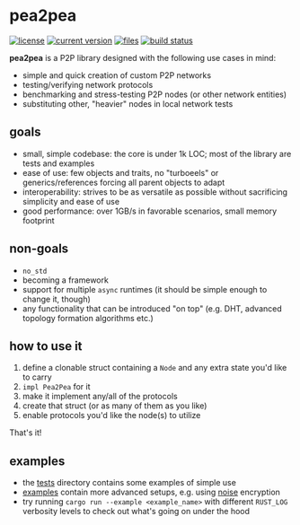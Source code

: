 # pea2pea
[![license](https://img.shields.io/badge/license-CC0-blue)](https://creativecommons.org/publicdomain/zero/1.0/)
[![current version](https://img.shields.io/crates/v/pea2pea)](https://crates.io/crates/pea2pea)
[![files](https://tokei.rs/b1/github/ljedrz/pea2pea?category=files)](https://github.com/ljedrz/pea2pea/tree/master/src)
[![build status](https://img.shields.io/travis/com/ljedrz/pea2pea)](https://travis-ci.com/ljedrz/pea2pea)

**pea2pea** is a P2P library designed with the following use cases in mind:
- simple and quick creation of custom P2P networks
- testing/verifying network protocols
- benchmarking and stress-testing P2P nodes (or other network entities)
- substituting other, "heavier" nodes in local network tests

## goals
- small, simple codebase: the core is under 1k LOC; most of the library are tests and examples
- ease of use: few objects and traits, no "turboeels" or generics/references forcing all parent objects to adapt
- interoperability: strives to be as versatile as possible without sacrificing simplicity and ease of use
- good performance: over 1GB/s in favorable scenarios, small memory footprint

## non-goals
- `no_std`
- becoming a framework
- support for multiple `async` runtimes (it should be simple enough to change it, though)
- any functionality that can be introduced "on top" (e.g. DHT, advanced topology formation algorithms etc.)

## how to use it
1. define a clonable struct containing a `Node` and any extra state you'd like to carry
2. `impl Pea2Pea` for it
3. make it implement any/all of the protocols
4. create that struct (or as many of them as you like)
5. enable protocols you'd like the node(s) to utilize

That's it!

## examples

- the [tests](https://github.com/ljedrz/pea2pea/tree/master/tests) directory contains some examples of simple use
- [examples](https://github.com/ljedrz/pea2pea/tree/master/examples) contain more advanced setups, e.g. using [noise](https://noiseprotocol.org/noise.html) encryption
- try running `cargo run --example <example_name>` with different `RUST_LOG` verbosity levels to check out what's going on under the hood
